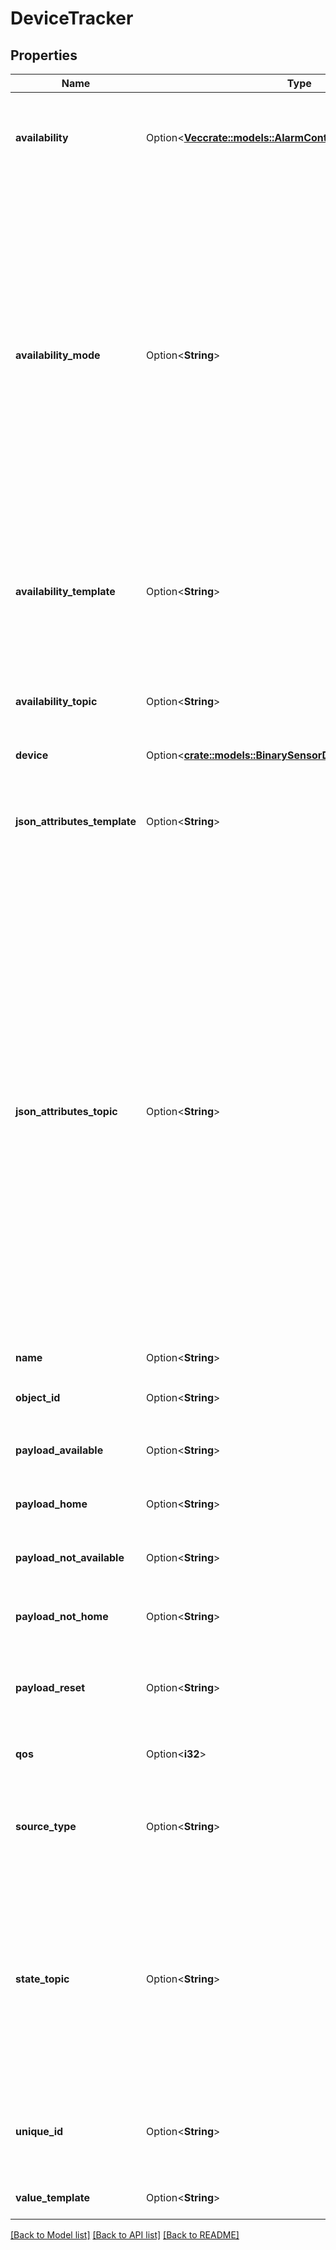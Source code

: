 # DeviceTracker

## Properties

Name | Type | Description | Notes
------------ | ------------- | ------------- | -------------
**availability** | Option<[**Vec<crate::models::AlarmControlPanelAvailabilityInner>**](AlarmControlPanel_availability_inner.md)> | A list of MQTT topics subscribed to receive availability (online/offline) updates. Must not be used together with `availability_topic`. | [optional]
**availability_mode** | Option<**String**> | When `availability` is configured, this controls the conditions needed to set the entity to `available`. Valid entries are `all`, `any`, and `latest`. If set to `all`, `payload_available` must be received on all configured availability topics before the entity is marked as online. If set to `any`, `payload_available` must be received on at least one configured availability topic before the entity is marked as online. If set to `latest`, the last `payload_available` or `payload_not_available` received on any configured availability topic controls the availability. (Default: `latest)` | [optional]
**availability_template** | Option<**String**> | Defines a [template](/docs/configuration/templating/#using-templates-with-the-mqtt-integration) to extract device's availability from the `availability_topic`. To determine the devices's availability result of this template will be compared to `payload_available` and `payload_not_available`. | [optional]
**availability_topic** | Option<**String**> | The MQTT topic subscribed to receive availability (online/offline) updates. Must not be used together with `availability`. | [optional]
**device** | Option<[**crate::models::BinarySensorDevice**](BinarySensor_device.md)> |  | [optional]
**json_attributes_template** | Option<**String**> | Defines a [template](/docs/configuration/templating/#using-templates-with-the-mqtt-integration) to extract the JSON dictionary from messages received on the `json_attributes_topic`. Usage example can be found in [MQTT sensor](/integrations/sensor.mqtt/#json-attributes-template-configuration) documentation. | [optional]
**json_attributes_topic** | Option<**String**> | The MQTT topic subscribed to receive a JSON dictionary message containing device tracker attributes. This topic can be used to set the location of the device tracker under the following conditions: - If the attributes in the JSON message include `longitude`, `latitude`, and `gps_accuracy` (optional).  - If the device tracker is within a configured [zone](/integrations/zone/).  If these conditions are met, it is not required to configure `state_topic`.   Be aware that any location message received at `state_topic`  overrides the location received via `json_attributes_topic` until a message configured with `payload_reset` is received at `state_topic`. For a more generic usage example of the `json_attributes_topic`, refer to the [MQTT sensor](/integrations/sensor.mqtt/#json-attributes-topic-configuration) documentation. | [optional]
**name** | Option<**String**> | The name of the MQTT device_tracker. | [optional]
**object_id** | Option<**String**> | Used instead of `name` for automatic generation of `entity_id` | [optional]
**payload_available** | Option<**String**> | The payload that represents the available state. (Default: `online)` | [optional]
**payload_home** | Option<**String**> | The payload value that represents the 'home' state for the device. (Default: `home)` | [optional]
**payload_not_available** | Option<**String**> | The payload that represents the unavailable state. (Default: `offline)` | [optional]
**payload_not_home** | Option<**String**> | The payload value that represents the 'not_home' state for the device. (Default: `not_home)` | [optional]
**payload_reset** | Option<**String**> | The payload value that will have the device's location automatically derived from Home Assistant's zones. (Default: `None)` | [optional]
**qos** | Option<**i32**> | The maximum QoS level to be used when receiving and publishing messages. | [optional]
**source_type** | Option<**String**> | Attribute of a device tracker that affects state when being used to track a [person](/integrations/person/). Valid options are `gps`, `router`, `bluetooth`, or `bluetooth_le`. | [optional]
**state_topic** | Option<**String**> | The MQTT topic subscribed to receive device tracker state changes. The states defined in `state_topic` override the location states defined by the `json_attributes_topic`. This state override is turned inactive if the `state_topic` receives a message containing `payload_reset`. The `state_topic` can only be omitted if `json_attributes_topic` is used. | [optional]
**unique_id** | Option<**String**> | An ID that uniquely identifies this device_tracker. If two device_trackers have the same unique ID, Home Assistant will raise an exception. | [optional]
**value_template** | Option<**String**> | Defines a [template](/docs/configuration/templating/#using-templates-with-the-mqtt-integration) that returns a device tracker state. | [optional]

[[Back to Model list]](../README.md#documentation-for-models) [[Back to API list]](../README.md#documentation-for-api-endpoints) [[Back to README]](../README.md)


